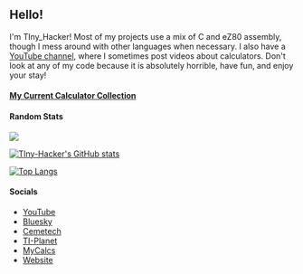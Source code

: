 ## Hello!

I'm TIny_Hacker! Most of my projects use a mix of C and eZ80 assembly, though I mess around with other languages when necessary. I also have a [YouTube channel](https://youtube.com/tinyhackercalcs/), where I sometimes post videos about calculators. Don't look at any of my code because it is absolutely horrible, have fun, and enjoy your stay!

#### [My Current Calculator Collection](https://my.calcs.quest/u/117?ref=117)

#### Random Stats

![](https://komarev.com/ghpvc/?username=tiny-hacker&color=2e3440)

[![TIny-Hacker's GitHub stats](https://github-readme-stats.vercel.app/api?username=tiny-hacker&theme=nord&show_icons=true&layout=compact)](https://github.com/anuraghazra/github-readme-stats)

[![Top Langs](https://github-readme-stats.vercel.app/api/top-langs/?username=tiny-hacker&count_private=true&exclude_repo=TI-Planet-Riddles-2021&hide=pascal,SourcePawn&langs_count=10&layout=compact&theme=nord)](https://github.com/anuraghazra/github-readme-stats)

#### Socials

* [YouTube](https://youtube.com/tinyhackercalcs/)
* [Bluesky](https://bsky.app/profile/tiniesthacker.bsky.social)
* [Cemetech](https://www.ceme.tech/u30499)
* [TI-Planet](https://tiplanet.org/forum/memberlist.php?mode=viewprofile&u=253163)
* [MyCalcs](https://my.calcs.quest/u/117?ref=117)
* [Website](https://tiny-hacker.github.io)
